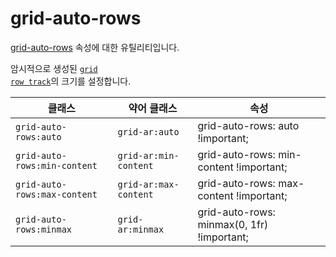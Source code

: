 # grid-auto-rows

[grid-auto-rows](https://developer.mozilla.org/en-US/docs/Web/CSS/grid-auto-rows) 속성에 대한 유틸리티입니다.

암시적으로 생성된 [<code>grid row track</code>](https://developer.mozilla.org/en-US/docs/Glossary/Grid_Tracks)의 크기를 설정합니다.

<table>
  <thead>
    <tr>
      <th scope="col">클래스</th>
      <th scope="col">약어 클래스</th>
      <th scope="col">속성</th>
    </tr>
  </thead>
  <tbody>
<tr>
  <td><code>grid-auto-rows:auto</code></td>
  <td><code>grid-ar:auto</code></td>
  <td><span class="code">grid-auto-rows: auto !important;</span></td>
</tr>

<tr>
  <td><code>grid-auto-rows:min-content</code></td>
  <td><code>grid-ar:min-content</code></td>
  <td><span class="code">grid-auto-rows: min-content !important;</span></td>
</tr>

<tr>
  <td><code>grid-auto-rows:max-content</code></td>
  <td><code>grid-ar:max-content</code></td>
  <td><span class="code">grid-auto-rows: max-content !important;</span></td>
</tr>

<tr>
  <td><code>grid-auto-rows:minmax</code></td>
  <td><code>grid-ar:minmax</code></td>
  <td><span class="code">grid-auto-rows: minmax(0, 1fr) !important;</span></td>
</tr>

  </tbody>

</table>
